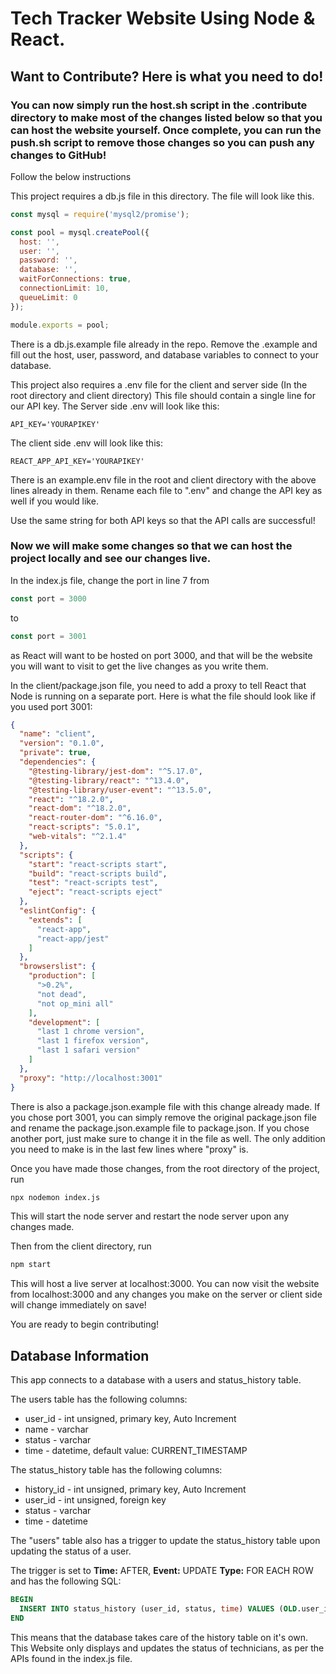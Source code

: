 # Tech Tracker Website Using Node & React.

## Want to Contribute? Here is what you need to do!

### You can now simply run the host.sh script in the .contribute directory to make most of the changes listed below so that you can host the website yourself. Once complete, you can run the push.sh script to remove those changes so you can push any changes to GitHub!

Follow the below instructions

This project requires a db.js file in this directory. The file will look like this. 

```Javascript
const mysql = require('mysql2/promise');

const pool = mysql.createPool({
  host: '',
  user: '',
  password: '',
  database: '',
  waitForConnections: true,
  connectionLimit: 10,
  queueLimit: 0
});

module.exports = pool;
```
There is a db.js.example file already in the repo. Remove the .example and fill out the host, user, password, and database variables to connect to your database.

This project also requires a .env file for the client and server side (In the root directory and client directory)
This file should contain a single line for our API key. The Server side .env will look like this:

```
API_KEY='YOURAPIKEY'
```

The client side .env will look like this:

```
REACT_APP_API_KEY='YOURAPIKEY'
```
There is an example.env file in the root and client directory with the above lines already in them. Rename each file to ".env" and change the API key as well if you would like.

Use the same string for both API keys so that the API calls are successful!

### Now we will make some changes so that we can host the project locally and see our changes live.

In the index.js file, change the port in line 7 from 

```Javascript
const port = 3000
```

to

```Javascript
const port = 3001
```

as React will want to be hosted on port 3000, and that will be the website you will want to visit to get the live changes as you write them.

In the client/package.json file, you need to add a proxy to tell React that Node is running on a separate port. Here is what the file should look like if you used port 3001:

```JSON
{
  "name": "client",
  "version": "0.1.0",
  "private": true,
  "dependencies": {
    "@testing-library/jest-dom": "^5.17.0",
    "@testing-library/react": "^13.4.0",
    "@testing-library/user-event": "^13.5.0",
    "react": "^18.2.0",
    "react-dom": "^18.2.0",
    "react-router-dom": "^6.16.0",
    "react-scripts": "5.0.1",
    "web-vitals": "^2.1.4"
  },
  "scripts": {
    "start": "react-scripts start",
    "build": "react-scripts build",
    "test": "react-scripts test",
    "eject": "react-scripts eject"
  },
  "eslintConfig": {
    "extends": [
      "react-app",
      "react-app/jest"
    ]
  },
  "browserslist": {
    "production": [
      ">0.2%",
      "not dead",
      "not op_mini all"
    ],
    "development": [
      "last 1 chrome version",
      "last 1 firefox version",
      "last 1 safari version"
    ]
  },
  "proxy": "http://localhost:3001"
}
```

There is also a package.json.example file with this change already made. If you chose port 3001, you can simply remove the original package.json file and rename the package.json.example file to package.json. If you chose another port, just make sure to change it in the file as well. The only addition you need to make is in the last few lines where "proxy" is.

Once you have made those changes, from the root directory of the project, run 

```Bash
npx nodemon index.js
```

This will start the node server and restart the node server upon any changes made.

Then from the client directory, run 

```Bash
npm start
```

This will host a live server at localhost:3000. You can now visit the website from localhost:3000 and any changes you make on the server or client side will change immediately on save!

You are ready to begin contributing!

## Database Information

This app connects to a database with a users and status_history table.

The users table has the following columns:

- user_id - int unsigned, primary key, Auto Increment
- name - varchar
- status - varchar
- time - datetime, default value: CURRENT_TIMESTAMP

The status_history table has the following columns:

- history_id - int unsigned, primary key, Auto Increment
- user_id - int unsigned, foreign key
- status - varchar
- time - datetime

The "users" table also has a trigger to update the status_history table upon updating the status of a user.

The trigger is set to **Time:** AFTER, **Event:** UPDATE **Type:** FOR EACH ROW and has the following SQL:

```SQL
BEGIN
  INSERT INTO status_history (user_id, status, time) VALUES (OLD.user_id, NEW.status, Now());
END
```

This means that the database takes care of the history table on it's own. This Website only displays
and updates the status of technicians, as per the APIs found in the index.js file.
